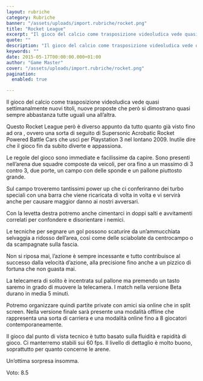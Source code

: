 ```yaml
---
layout: rubriche
category: Rubriche
banner: "/assets/uploads/import.rubriche/rocket.png"
title: "Rocket League"
excerpt: "Il gioco del calcio come trasposizione videoludica vede quasi settimanalmente nuovi titoli, nuove proposte che però si dimostrano quasi sempre abbastanza tutte uguali una all’altra. Questo Rocket League però è diverso appunto da tutto quanto già visto fino ad ora , ovvero una sorta di seguito di Supersonic Acrobatic Rocket Powered Battle Cars  che uscì [&hellip"
quote: ""
description: "Il gioco del calcio come trasposizione videoludica vede quasi settimanalmente nuovi titoli, nuove proposte che però si dimostrano quasi sempre abbastanza tutte uguali una all’altra. Questo Rocket League però è diverso appunto da tutto quanto già visto fino ad ora , ovvero una sorta di seguito di Supersonic Acrobatic Rocket Powered Battle Cars  che uscì [&hellip"
keywords: ""
date: 2015-05-17T00:00:00.000+01:00
author: "Game Master"
cover: "/assets/uploads/import.rubriche/rocket.png"
pagination:
  enabled: true

---
```


[](https://hotmc.com/wp-content/uploads/2015/05/rocket.png)

Il gioco del calcio come trasposizione videoludica vede quasi settimanalmente nuovi titoli, nuove proposte che però si dimostrano quasi sempre abbastanza tutte uguali una all’altra.

Questo Rocket League però è diverso appunto da tutto quanto già visto fino ad ora , ovvero una sorta di seguito di Supersonic Acrobatic Rocket Powered Battle Cars che uscì per Playstation 3 nel lontano 2009\. Inutile dire che il gioco fin da subito diverte e appassiona.

Le regole del gioco sono immediate e facilissime da capire. Sono presenti nell’arena due squadre composte da veicoli, per ora fino a un massimo di 3 contro 3, due porte, un campo con delle sponde e un pallone piuttosto grande.

Sul campo troveremo tantissimi power up che ci conferiranno dei turbo speciali con una barra che viene ricaricata di volta in volta e vi servirà anche per causare maggior danno ai nostri avversari.

Con la levetta destra potremo anche cimentarci in doppi salti e avvitamenti correlati per confondere e disorientare i nemici.

Le tecniche per segnare un gol possono scaturire da un’ammucchiata selvaggia a ridosso dell’area, così come delle sciabolate da centrocampo o da scampagnate sulla fascia.

Non si riposa mai, l’azione è sempre incessante e tutto contribuisce al successo dalla velocità d’azione, alla precisione fino anche a un pizzico di fortuna che non guasta mai.

La telecamera di solito è incentrata sul pallone ma premendo un tasto saremo in grado di muovere la telecamera. I match nella versione Beta durano in media 5 minuti.

Potremo organizzare quindi partite private con amici sia online che in split screen. Nella versione finale sarà presente una modalità offline che rappresenta una sorta di carriera e una modalità online fino a 8 giocatori contemporaneamente.

Il gioco dal punto di vista tecnico è tutto basato sulla fluidità e rapidità di gioco. Ci manterremo stabili sui 60 fps. Il livello di dettaglio è molto buono, soprattutto per quanto concerne le arene.

Un’ottima sorpresa insomma.

Voto: 8.5